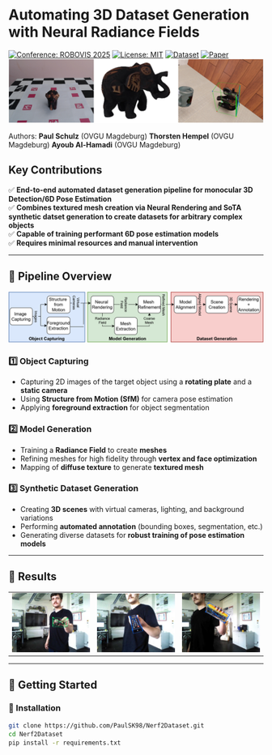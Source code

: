 # Automating 3D Dataset Generation with Neural Radiance Fields

[![Conference: ROBOVIS 2025](https://img.shields.io/badge/Conference-ROBOVIS%202025-blue.svg)](https://robovis.org)
[![License: MIT](https://img.shields.io/badge/License-MIT-green.svg)](LICENSE)
[![Dataset](https://img.shields.io/badge/Data-Download-orange)](link_to_dataset)
[![Paper](https://img.shields.io/badge/Paper-PDF-red)](link_to_paper)
![Teaser Image](figures/Teaser.png)

Authors: **Paul Schulz** (OVGU Magdeburg)   **Thorsten Hempel** (OVGU Magdeburg)   **Ayoub Al-Hamadi** (OVGU Magdeburg)  

##  Key Contributions

✅ **End-to-end automated dataset generation pipeline for monocular 3D Detection/6D Pose Estimation**  
✅ **Combines textured mesh creation via Neural Rendering and SoTA synthetic datset generation to create datasets for arbitrary complex objects**  
✅ **Capable of training performant 6D pose estimation models**  
✅ **Requires minimal resources and manual intervention**  

---
## 📌 Pipeline Overview
![Pipeline Image](figures/Pipeline.png)

### 1️⃣ **Object Capturing**
- Capturing 2D images of the target object using a **rotating plate** and a **static camera**  
- Using **Structure from Motion (SfM)** for camera pose estimation 
- Applying **foreground extraction** for object segmentation  

### 2️⃣ **Model Generation**
- Training a **Radiance Field** to create **meshes**  
- Refining meshes for high fidelity through **vertex and face optimization**  
- Mapping of  **diffuse texture** to generate **textured mesh** 

### 3️⃣ **Synthetic Dataset Generation**
- Creating **3D scenes** with virtual cameras, lighting, and background variations  
- Performing **automated annotation** (bounding boxes, segmentation, etc.)  
- Generating diverse datasets for **robust training of pose estimation models** 


---

## 🎯 Results

<table>
  <tr>
    <td>
      <img src="figures/Elephant.jpg" onmouseover="this.src='figures/Elephant.gif';" onmouseout="this.src='figures/Elephant.jpg';" width="300">
    </td>
    <td>
      <img src="figures/Remote.jpg" onmouseover="this.src='figures/Remote.gif';" onmouseout="this.src='figures/Remote.jpg';" width="300">
    </td>
    <td>
      <img src="figures/Multimeter.jpg" onmouseover="this.src='figures/Multimeter.gif';" onmouseout="this.src='figures/Multimeter.jpg';" width="300">
    </td>
  </tr>
</table>



---

## 🚀 Getting Started

### 🔧 Installation

```bash
git clone https://github.com/PaulSK98/Nerf2Dataset.git
cd Nerf2Dataset
pip install -r requirements.txt

